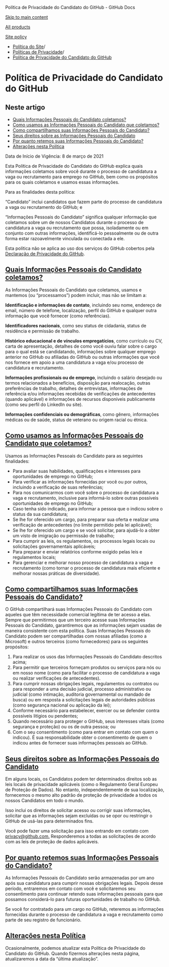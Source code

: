 Política de Privacidade do Candidato do GitHub - GitHub Docs

[Skip to main content](#main-content)

[All products](/pt)

[Site policy](/site-policy)

* [Política do Site](/pt/site-policy)/
* [Políticas de Privacidade](/pt/site-policy/privacy-policies)/
* [Política de Privacidade do Candidato do GitHub](/pt/site-policy/privacy-policies/github-candidate-privacy-policy)

Política de Privacidade do Candidato do GitHub
==========

Neste artigo
----------

* [Quais Informações Pessoais do Candidato coletamos?](#what-candidate-personal-information-do-we-collect)
* [Como usamos as Informações Pessoais do Candidato que coletamos?](#how-do-we-use-the-candidate-personal-information-we-collect)
* [Como compartilhamos suas Informações Pessoais do Candidato?](#how-do-we-share-your-candidate-personal-information)
* [Seus direitos sobre as Informações Pessoais do Candidato](#your-rights-to-your-candidate-personal-information)
* [Por quanto retemos suas Informações Pessoais do Candidato?](#how-long-do-we-retain-your-candidate-personal-information)
* [Alterações nesta Política](#changes-to-this-policy)

Data de Início de Vigência: 8 de março de 2021

Esta Política de Privacidade do Candidato do GitHub explica quais informações coletamos sobre você durante o processo de candidatura a vaga ou recrutamento para emprego no GitHub, bem como os propósitos para os quais coletamos e usamos essas informações.

Para as finalidades desta política:

“Candidato” inclui candidatos que fazem parte do processo de candidatura a vaga ou recrutamento do GitHub; e

“Informações Pessoais do Candidato” significa qualquer informação que coletamos sobre um de nossos Candidatos durante o processo de candidatura a vaga ou recrutamento que possa, isoladamente ou em conjunto com outras informações, identificá-lo pessoalmente ou de outra forma estar razoavelmente vinculada ou conectada a ele.

Esta política não se aplica ao uso dos serviços do GitHub cobertos pela [Declaração de Privacidade do GitHub](/pt/site-policy/privacy-policies/github-privacy-statement).

[Quais Informações Pessoais do Candidato coletamos?](#what-candidate-personal-information-do-we-collect)
----------

As Informações Pessoais do Candidato que coletamos, usamos e mantemos (ou “processamos”) podem incluir, mas não se limitam a:

**Identificação e informações de contato**, incluindo seu nome, endereço de email, número de telefone, localização, perfil do GitHub e qualquer outra informação que você fornecer (como referências).

**Identificadores nacionais**, como seu status de cidadania, status de residência e permissão de trabalho.

**Histórico educacional e de vínculos empregatícios**, como currículo ou CV, carta de apresentação, detalhes de como você ouviu falar sobre o cargo para o qual está se candidatando, informações sobre qualquer emprego anterior no GitHub ou afiliadas do GitHub ou outras informações que você nos fornece em apoio a uma candidatura a vaga e/ou processo de candidatura e recrutamento.

**Informações profissionais ou de emprego**, incluindo o salário desejado ou termos relacionados a benefícios, disposição para realocação, outras preferências de trabalho, detalhes de entrevistas, informações de referência e/ou informações recebidas de verificações de antecedentes (quando aplicável) e informações de recursos disponíveis publicamente (como seu perfil do LinkedIn ou site).

**Informações confidenciais ou demográficas**, como gênero, informações médicas ou de saúde, status de veterano ou origem racial ou étnica.

[Como usamos as Informações Pessoais do Candidato que coletamos?](#how-do-we-use-the-candidate-personal-information-we-collect)
----------

Usamos as Informações Pessoais do Candidato para as seguintes finalidades:

* Para avaliar suas habilidades, qualificações e interesses para oportunidades de emprego no GitHub;
* Para verificar as informações fornecidas por você ou por outros, incluindo a verificação de suas referências;
* Para nos comunicarmos com você sobre o processo de candidatura a vaga e recrutamento, inclusive para informá-lo sobre outras possíveis oportunidades de emprego no GitHub;
* Caso tenha sido indicado, para informar a pessoa que o indicou sobre o status da sua candidatura;
* Se lhe for oferecido um cargo, para preparar sua oferta e realizar uma verificação de antecedentes (no limite permitido pela lei aplicável);
* Se lhe for oferecido um cargo e se você solicitar, para ajudá-lo a obter um visto de imigração ou permissão de trabalho;
* Para cumprir as leis, os regulamentos, os processos legais locais ou solicitações governamentais aplicáveis;
* Para preparar e enviar relatórios conforme exigido pelas leis e regulamentos locais;
* Para gerenciar e melhorar nosso processo de candidatura a vaga e recrutamento (como tornar o processo de candidatura mais eficiente e melhorar nossas práticas de diversidade).

[Como compartilhamos suas Informações Pessoais do Candidato?](#how-do-we-share-your-candidate-personal-information)
----------

O GitHub compartilhará suas Informações Pessoais do Candidato com aqueles que têm necessidade comercial legítima de ter acesso a elas. Sempre que permitirmos que um terceiro acesse suas Informações Pessoais do Candidato, garantiremos que as informações sejam usadas de maneira consistente com esta política. Suas Informações Pessoais do Candidato podem ser compartilhadas com nossas afiliadas (como a Microsoft) e outros terceiros (como fornecedores) para os seguintes propósitos:

1. Para realizar os usos das Informações Pessoais do Candidato descritos acima;
2. Para permitir que terceiros forneçam produtos ou serviços para nós ou em nosso nome (como para facilitar o processo de candidatura a vaga ou realizar verificações de antecedentes).
3. Para cumprir nossas obrigações legais, regulamentos ou contratos ou para responder a uma decisão judicial, processo administrativo ou judicial (como intimação, auditoria governamental ou mandado de busca) ou em resposta a solicitações legais de autoridades públicas (como segurança nacional ou aplicação da lei);
4. Conforme necessário para estabelecer, exercer ou se defender contra possíveis litígios ou pendentes;
5. Quando necessário para proteger o GitHub, seus interesses vitais (como segurança e proteção) ou os de outra pessoa; ou
6. Com o seu consentimento (como para entrar em contato com quem o indicou). É sua responsabilidade obter o consentimento de quem o indicou antes de fornecer suas informações pessoais ao GitHub.

[Seus direitos sobre as Informações Pessoais do Candidato](#your-rights-to-your-candidate-personal-information)
----------

Em alguns locais, os Candidatos podem ter determinados direitos sob as leis locais de privacidade aplicáveis (como o Regulamento Geral Europeu de Proteção de Dados). No entanto, independentemente de sua localização, fornecemos o mesmo alto padrão de proteção de privacidade a todos os nossos Candidatos em todo o mundo.

Isso inclui os direitos de solicitar acesso ou corrigir suas informações, solicitar que as informações sejam excluídas ou se opor ou restringir o GitHub de usá-las para determinados fins.

Você pode fazer uma solicitação para isso entrando em contato com [privacy@github.com.](mailto:privacy@github.com.) Responderemos a todas as solicitações de acordo com as leis de proteção de dados aplicáveis.

[Por quanto retemos suas Informações Pessoais do Candidato?](#how-long-do-we-retain-your-candidate-personal-information)
----------

As Informações Pessoais do Candidato serão armazenadas por um ano após sua candidatura para cumprir nossas obrigações legais. Depois desse período, entraremos em contato com você e solicitaremos seu consentimento para continuar retendo suas informações pessoais para que possamos considerá-lo para futuras oportunidades de trabalho no GitHub.

Se você for contratado para um cargo no GitHub, reteremos as informações fornecidas durante o processo de candidatura a vaga e recrutamento como parte de seu registro de funcionário.

[Alterações nesta Política](#changes-to-this-policy)
----------

Ocasionalmente, podemos atualizar esta Política de Privacidade do Candidato do GitHub. Quando fizermos alterações nesta página, atualizaremos a data da “última atualização”.
